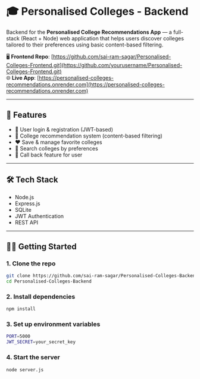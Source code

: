 # 🎓 Personalised Colleges - Backend

Backend for the **Personalised College Recommendations App** — a full-stack (React + Node) web application that helps users discover colleges tailored to their preferences using basic content-based filtering.

🖥️ **Frontend Repo**: [https://github.com/sai-ram-sagar/Personalised-Colleges-Frontend.git](https://github.com/yourusername/Personalised-Colleges-Frontend.git)  
🌐 **Live App**: [https://personalised-colleges-recommendations.onrender.com](https://personalised-colleges-recommendations.onrender.com)

---

## 🚀 Features

- 🔐 User login & registration (JWT-based)
- 🏫 College recommendation system (content-based filtering)
- ❤️ Save & manage favorite colleges
- 🔎 Search colleges by preferences
- 🧠 Call back feature for user

---

## 🛠️ Tech Stack

- Node.js  
- Express.js  
- SQLite  
- JWT Authentication  
- REST API  

---

## 🧑‍💻 Getting Started

### 1. Clone the repo

```bash
git clone https://github.com/sai-ram-sagar/Personalised-Colleges-Backend.git
cd Personalised-Colleges-Backend
```

### 2. Install dependencies

```bash
npm install
```

### 3. Set up environment variables

```bash
PORT=5000
JWT_SECRET=your_secret_key
```

### 4. Start the server

```bash
node server.js
```
